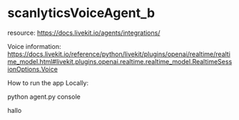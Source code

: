# scanlyticsVoiceAgent_b

resource: 
https://docs.livekit.io/agents/integrations/

Voice information: 
https://docs.livekit.io/reference/python/livekit/plugins/openai/realtime/realtime_model.html#livekit.plugins.openai.realtime.realtime_model.RealtimeSessionOptions.Voice

How to run the app Locally: 

python agent.py console


hallo 